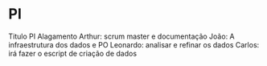 # PI
Titulo PI Alagamento
Arthur: scrum master e documentação
João: A infraestrutura dos dados e PO
Leonardo: analisar e refinar os dados
Carlos: irá fazer o escript de criação de dados
